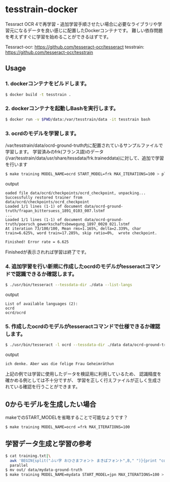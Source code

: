tesstrain-docker
===

Tessract OCR 4で再学習・追加学習手順させたい場合に必要なライブラリや学習元になるデータを良い感じに配置したDockerコンテナです。
難しい依存問題を考えずすぐに学習を始めることができるはずです。

Tessract-ocr: https://github.com/tesseract-ocr/tesseract
tesstrain: https://github.com/tesseract-ocr/tesstrain

## Usage

### 1. dockerコンテナをビルドします。
```bash
$ docker build -t tesstrain .
```

### 2. dockerコンテナを起動しBashを実行します。
```bash
$ docker run -v $PWD/data:/var/tesstrain/data -it tesstrain bash
```

### 3. ocrdのモデルを学習します。
/var/tesstrain/data/ocrd-ground-truth内に配置されているサンプルファイルで学習します。
学習済みのfrk(フランス語)のデータ(/var/tesstrain/data/usr/share/tessdata/frk.traineddata)に対して、追加で学習を行います

```bash
$ make training MODEL_NAME=ocrd START_MODEL=frk MAX_ITERATIONS=100 > plot/ocrd.log
```
output
```text
oaded file data/ocrd/checkpoints/ocrd_checkpoint, unpacking...
Successfully restored trainer from data/ocrd/checkpoints/ocrd_checkpoint
Loaded 1/1 lines (1-1) of document data/ocrd-ground-truth/frapan_bittersuess_1891_0103_007.lstmf
...
Loaded 1/1 lines (1-1) of document data/ocrd-ground-truth/poersch_gewerkschaftsbewegung_1897_0020_021.lstmf
At iteration 73/100/100, Mean rms=1.165%, delta=2.339%, char train=6.625%, word train=17.285%, skip ratio=0%,  wrote checkpoint.

Finished! Error rate = 6.625
```
Finishedが表示されれば学習は終了です。

### 4. 追加学習を行い新規に作成したocrdのモデルがtesseractコマンドで認識できるか確認します。

```bash
$ ./usr/bin/tesseract --tessdata-dir ./data --list-langs
```
output
```text
List of available languages (2):
ocrd
ocrd/ocrd
```

### 5. 作成したocrdのモデルがtesseractコマンドで仕様できるか確認します。

```bash
$ ./usr/bin/tesseract -l ocrd --tessdata-dir ./data data/ocrd-ground-truth/alexis_ruhe01_1852_0018_022.tif stdout 2>/dev/null
```
output
```text
ich denke. Aber was die ſelige Frau Geheimräthun
```

上記の例では学習に使用したデータを検証用に利用しているため、
認識精度を確かめる例としては不十分ですが、
学習を正しく行えファイルが正しく生成されている確認を行うことができます。

## 0からモデルを生成したい場合

makeでのSTART_MODELを省略することで可能なようです？
```
$ make training MODEL_NAME=ocrd =frk MAX_ITERATIONS=100
```

## 学習データ生成と学習の参考

```bash
$ cat training.txt|\
  awk 'BEGIN{split("ふい字 おひさまフォント まきばフォント",B," ")}{print "convert -font $(fc-match --format=%{file} "A""B[NR%3+1]A") -pointsize 36 label:"A$0A" out/"NR".png"}' A="'"|\
  parallel
$ mv out/ data/mydata-ground-truth
$ make training MODEL_NAME=mydata START_MODEL=jpn MAX_ITERATIONS=100 > plot/mydata.log
```

